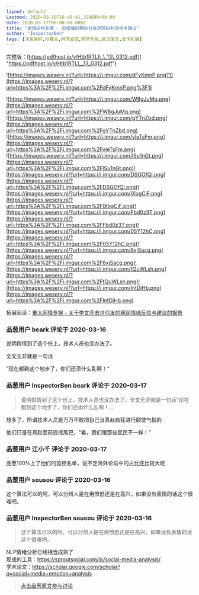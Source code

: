 ```yaml
---
layout: default
Lastmod: 2020-03-16T16:49:41.358088+00:00
date: 2020-03-17T00:00:00.000Z
title: "疫情研判专报 - 后疫情时期的社会风险研判及相关建议"
author: "InspectorBen"
tags: [沃民高科,孙春兰,舆情监控,网情专报,武汉废言,宣传机器]
---
```


完整版：[https://pdfhost.io/v/Htb1RTLI\_\_13\_0312.pdf]( "https://pdfhost.io/v/Htb1RTLI__13_0312.pdf")  

![https://images.weserv.nl/?url=https://i.imgur.com/dFyKmnP.png?1](https://images.weserv.nl/?url=https%3A%2F%2Fi.imgur.com%2FdFyKmnP.png%3F1)

  

![https://images.weserv.nl/?url=https://i.imgur.com/W8gJuMq.png](https://images.weserv.nl/?url=https%3A%2F%2Fi.imgur.com%2FW8gJuMq.png)  
![https://images.weserv.nl/?url=https://i.imgur.com/gYTnZbd.png](https://images.weserv.nl/?url=https%3A%2F%2Fi.imgur.com%2FgYTnZbd.png)  
![https://images.weserv.nl/?url=https://i.imgur.com/vIeTsFm.png](https://images.weserv.nl/?url=https%3A%2F%2Fi.imgur.com%2FvIeTsFm.png)  
![https://images.weserv.nl/?url=https://i.imgur.com/lSu1nGt.png](https://images.weserv.nl/?url=https%3A%2F%2Fi.imgur.com%2FlSu1nGt.png)![https://images.weserv.nl/?url=https://i.imgur.com/DSGOfQl.png](https://images.weserv.nl/?url=https%3A%2F%2Fi.imgur.com%2FDSGOfQl.png)![https://images.weserv.nl/?url=https://i.imgur.com/lXbgCiF.png](https://images.weserv.nl/?url=https%3A%2F%2Fi.imgur.com%2FlXbgCiF.png)![https://images.weserv.nl/?url=https://i.imgur.com/Fbd0z3T.png](https://images.weserv.nl/?url=https%3A%2F%2Fi.imgur.com%2FFbd0z3T.png)![https://images.weserv.nl/?url=https://i.imgur.com/05Y12hC.png](https://images.weserv.nl/?url=https%3A%2F%2Fi.imgur.com%2F05Y12hC.png)![https://images.weserv.nl/?url=https://i.imgur.com/8xjSacg.png](https://images.weserv.nl/?url=https%3A%2F%2Fi.imgur.com%2F8xjSacg.png)![https://images.weserv.nl/?url=https://i.imgur.com/fQuWLsh.png](https://images.weserv.nl/?url=https%3A%2F%2Fi.imgur.com%2FfQuWLsh.png)![https://images.weserv.nl/?url=https://i.imgur.com/IntDjHb.png](https://images.weserv.nl/?url=https%3A%2F%2Fi.imgur.com%2FIntDjHb.png)

  
拓展阅读：[重大网情专报 - 关于李文亮去世引发的网民情绪反应与建议的报告](https://www.pincong.rocks/article/14038 "https://www.pincong.rocks/article/14038")

            
### 品葱用户 **beark** 评论于 2020-03-16
        
说明舆情到了这个份上，技术人员也没办法了。  
  
全文无非就是一句话  
  
”现在都到这个地步了，你们还添什么乱啊！“
        


            
### 品葱用户 **InspectorBen beark** 评论于 2020-03-17
        
> 说明舆情到了这个份上，技术人员也没办法了。全文无非就是一句话”现在都到这个地步了，你们还添什么乱啊！...

  
想多了，所谓技术人员是万万不敢把自己当真赵疯狂进行颐使气指的  
  
他们只是在真赵面前摇摇尾巴，“看，我们跟那些屁民不一样！”
        


            
### 品葱用户 **江小千** 评论于 2020-03-17
        
品葱100%上了他们的监控名单，说不定海外论坛中的占比还比较大呢
        


            
### 品葱用户 **sousou** 评论于 2020-03-16
        
这个算法可以的阿，可以分辨人是在用愤怒还是在高兴，如果没有表情的话这个很难吧。
        


            
### 品葱用户 **InspectorBen sousou** 评论于 2020-03-16
        
> 这个算法可以的阿，可以分辨人是在用愤怒还是在高兴，如果没有表情的话这个很难吧。

  
NLP情绪分析已经相当成熟了  
现成的工具：https://sproutsocial.com/lp/social-media-analysis/  
学术论文：https://scholar.google.com/scholar?q=social+media+emotion+analysis
        






> [点击品葱原文参与讨论](https://pincong.rocks/article/16280)

